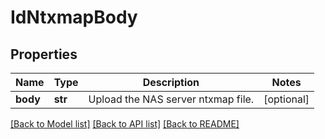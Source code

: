 # IdNtxmapBody

## Properties
Name | Type | Description | Notes
------------ | ------------- | ------------- | -------------
**body** | **str** | Upload the NAS server ntxmap file. | [optional] 

[[Back to Model list]](../README.md#documentation-for-models) [[Back to API list]](../README.md#documentation-for-api-endpoints) [[Back to README]](../README.md)


